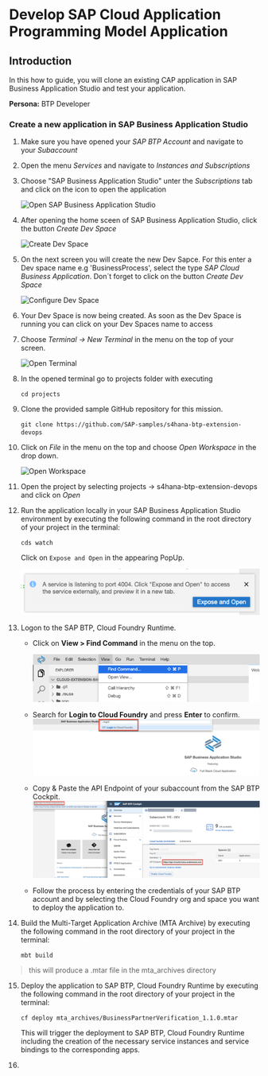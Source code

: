 

# Develop SAP Cloud Application Programming Model Application

## Introduction

In this how to guide, you will clone an existing CAP application in SAP Business Application Studio and test your application.

**Persona:** BTP Developer

### Create a new application in SAP Business Application Studio

1.	Make sure you have opened your *SAP BTP Account* and navigate to your *Subaccount* 
   
2.	Open the menu *Services* and navigate to *Instances and Subscriptions*
   
3.	Choose "SAP Business Application Studio" unter the *Subscriptions* tab and click on the icon to open the application
     
     ![Open SAP Business Application Studio](./images/dev-cap-app-1.png)
 
4.	 After opening the home sceen of SAP Business Application Studio, click the button *Create Dev Space*

     ![Create Dev Space](./images/dev-cap-app-3.png)
 
5.	On the next screen you will create the new Dev Sapce. For this enter a Dev space name e.g 'BusinessProcess', select the type *SAP Cloud Business Application*.
    Don´t forget to click on the button *Create Dev Space*

      ![Configure Dev Space](./images/dev-cap-app-4.png)
      
 
6.	Your Dev Space is now being created. As soon as the Dev Space is running you can click on your Dev Spaces name to  access

7.	Choose *Terminal -> New Terminal* in the menu on the top of your screen.

    ![Open Terminal](./images/dev-cap-app-5.png)
 
8. In the opened terminal go to projects folder with executing
   
   ``` 
   cd projects
   ``` 

9. Clone the provided sample GitHub repository for this mission. 

    ```
    git clone https://github.com/SAP-samples/s4hana-btp-extension-devops
    ```

10.	Click on *File* in the menu on the top and choose *Open Workspace* in the drop down.

    ![Open Workspace](./images/dev-cap-app-7.png)
 
11.	Open the project by selecting projects -> s4hana-btp-extension-devops and click on *Open*

12. Run the application locally in your SAP Business Application Studio environment by executing the following command in the root directory of your project in the terminal:

    ```
    cds watch
    ```

    Click on `Expose and Open` in the appearing PopUp. 

    ![Open App](./images/bas-0.png)


13. Logon to the SAP BTP, Cloud Foundry Runtime. 

    - Click on **View > Find Command** in the menu on the top.
   
      ![Find Command](./images/bas-1.png)
    - Search for **Login to Cloud Foundry** and press **Enter** to confirm.
      ![Login to Cloud Foundry](./images/bas-2.png)

    - Copy & Paste the API Endpoint of your subaccount from the SAP BTP Cockpit. 
      ![Login to Cloud Foundry](./images/bas-3.png)
 
    - Follow the process by entering the credentials of your SAP BTP account and by selecting the Cloud Foundry org and space you want to deploy the application to.

14. Build the Multi-Target Application Archive (MTA Archive) by executing the following command in the root directory of your project in the terminal:

    ```
    mbt build
    ```

>this will produce a .mtar file in the mta_archives directory

15. Deploy the application to SAP BTP, Cloud Foundry Runtime by executing the following command in the root directory of your project in the terminal:

    ```
    cf deploy mta_archives/BusinessPartnerVerification_1.1.0.mtar
    ```

    This will trigger the deployment to SAP BTP, Cloud Foundry Runtime including the creation of the necessary service instances and service bindings to the corresponding apps. 

16. 